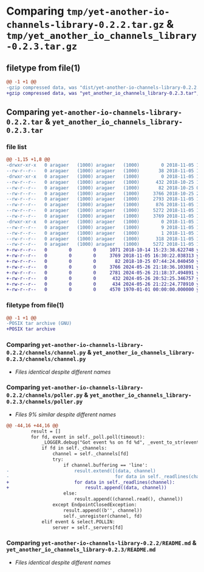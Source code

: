 # Comparing `tmp/yet-another-io-channels-library-0.2.2.tar.gz` & `tmp/yet_another_io_channels_library-0.2.3.tar.gz`

## filetype from file(1)

```diff
@@ -1 +1 @@
-gzip compressed data, was "dist/yet-another-io-channels-library-0.2.2.tar", last modified: Mon Nov  5 16:34:14 2018, max compression
+gzip compressed data, was "yet_another_io_channels_library-0.2.3.tar", max compression
```

## Comparing `yet-another-io-channels-library-0.2.2.tar` & `yet_another_io_channels_library-0.2.3.tar`

### file list

```diff
@@ -1,15 +1,8 @@
-drwxr-xr-x   0 aragaer   (1000) aragaer   (1000)        0 2018-11-05 16:34:14.000000 yet-another-io-channels-library-0.2.2/
--rw-r--r--   0 aragaer   (1000) aragaer   (1000)       38 2018-11-05 16:34:14.000000 yet-another-io-channels-library-0.2.2/setup.cfg
-drwxr-xr-x   0 aragaer   (1000) aragaer   (1000)        0 2018-11-05 16:34:14.000000 yet-another-io-channels-library-0.2.2/channels/
--rw-r--r--   0 aragaer   (1000) aragaer   (1000)      432 2018-10-25 19:46:44.000000 yet-another-io-channels-library-0.2.2/channels/testing.py
--rw-r--r--   0 aragaer   (1000) aragaer   (1000)       82 2018-10-25 07:44:24.000000 yet-another-io-channels-library-0.2.2/channels/__init__.py
--rw-r--r--   0 aragaer   (1000) aragaer   (1000)     3766 2018-10-25 20:16:38.000000 yet-another-io-channels-library-0.2.2/channels/channel.py
--rw-r--r--   0 aragaer   (1000) aragaer   (1000)     2793 2018-11-05 16:28:42.000000 yet-another-io-channels-library-0.2.2/channels/poller.py
--rw-r--r--   0 aragaer   (1000) aragaer   (1000)      876 2018-11-05 16:31:51.000000 yet-another-io-channels-library-0.2.2/setup.py
--rw-r--r--   0 aragaer   (1000) aragaer   (1000)     5272 2018-11-05 16:34:14.000000 yet-another-io-channels-library-0.2.2/PKG-INFO
--rw-r--r--   0 aragaer   (1000) aragaer   (1000)     3769 2018-11-05 16:30:22.000000 yet-another-io-channels-library-0.2.2/README.md
-drwxr-xr-x   0 aragaer   (1000) aragaer   (1000)        0 2018-11-05 16:34:14.000000 yet-another-io-channels-library-0.2.2/yet_another_io_channels_library.egg-info/
--rw-r--r--   0 aragaer   (1000) aragaer   (1000)        9 2018-11-05 16:34:14.000000 yet-another-io-channels-library-0.2.2/yet_another_io_channels_library.egg-info/top_level.txt
--rw-r--r--   0 aragaer   (1000) aragaer   (1000)        1 2018-11-05 16:34:14.000000 yet-another-io-channels-library-0.2.2/yet_another_io_channels_library.egg-info/dependency_links.txt
--rw-r--r--   0 aragaer   (1000) aragaer   (1000)      318 2018-11-05 16:34:14.000000 yet-another-io-channels-library-0.2.2/yet_another_io_channels_library.egg-info/SOURCES.txt
--rw-r--r--   0 aragaer   (1000) aragaer   (1000)     5272 2018-11-05 16:34:14.000000 yet-another-io-channels-library-0.2.2/yet_another_io_channels_library.egg-info/PKG-INFO
+-rw-r--r--   0        0        0     1071 2018-10-14 15:23:38.622748 yet_another_io_channels_library-0.2.3/LICENSE
+-rw-r--r--   0        0        0     3769 2018-11-05 16:30:22.038313 yet_another_io_channels_library-0.2.3/README.md
+-rw-r--r--   0        0        0       82 2018-10-25 07:44:24.040450 yet_another_io_channels_library-0.2.3/channels/__init__.py
+-rw-r--r--   0        0        0     3766 2024-05-26 21:18:36.103891 yet_another_io_channels_library-0.2.3/channels/channel.py
+-rw-r--r--   0        0        0     2781 2024-05-26 21:18:37.494891 yet_another_io_channels_library-0.2.3/channels/poller.py
+-rw-r--r--   0        0        0      432 2024-05-26 20:52:25.346757 yet_another_io_channels_library-0.2.3/channels/testing.py
+-rw-r--r--   0        0        0      434 2024-05-26 21:22:24.778910 yet_another_io_channels_library-0.2.3/pyproject.toml
+-rw-r--r--   0        0        0     4570 1970-01-01 00:00:00.000000 yet_another_io_channels_library-0.2.3/PKG-INFO
```

### filetype from file(1)

```diff
@@ -1 +1 @@
-POSIX tar archive (GNU)
+POSIX tar archive
```

### Comparing `yet-another-io-channels-library-0.2.2/channels/channel.py` & `yet_another_io_channels_library-0.2.3/channels/channel.py`

 * *Files identical despite different names*

### Comparing `yet-another-io-channels-library-0.2.2/channels/poller.py` & `yet_another_io_channels_library-0.2.3/channels/poller.py`

 * *Files 9% similar despite different names*

```diff
@@ -44,16 +44,16 @@
         result = []
         for fd, event in self._poll.poll(timeout):
             _LOGGER.debug("Got event %s on fd %d", _event_to_str(event), fd)
             if fd in self._channels:
                 channel = self._channels[fd]
                 try:
                     if channel.buffering == 'line':
-                        result.extend([(data, channel)
-                                       for data in self._readlines(channel)])
+                        for data in self._readlines(channel):
+                            result.append((data, channel))
                     else:
                         result.append((channel.read(), channel))
                 except EndpointClosedException:
                     result.append((b'', channel))
                     self._unregister(channel, fd)
             elif event & select.POLLIN:
                 server = self._servers[fd]
```

### Comparing `yet-another-io-channels-library-0.2.2/README.md` & `yet_another_io_channels_library-0.2.3/README.md`

 * *Files identical despite different names*

